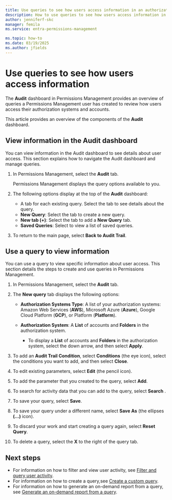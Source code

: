 ```yaml
---
title: Use queries to see how users access information in an authorization system in Permissions Management
description: How to use queries to see how users access information in an authorization system in Permissions Management.
author: jenniferf-skc
manager: femila
ms.service: entra-permissions-management

ms.topic: how-to
ms.date: 03/19/2025
ms.author: jfields
---
```


# Use queries to see how users access information

The **Audit** dashboard in Permissions Management provides an overview of queries a Permissions Management user has created to review how users access their authorization systems and accounts.

This article provides an overview of the components of the **Audit** dashboard.

## View information in the Audit dashboard
You can view information in the Audit dashboard to see details about user access. This section explains how to navigate the Audit dashboard and manage queries.

1. In Permissions Management, select the **Audit** tab.

    Permissions Management displays the query options available to you.

1. The following options display at the top of the **Audit** dashboard:

    - A tab for each existing query. Select the tab to see details about the query.
    - **New Query**: Select the tab to create a new query.
    - **New tab (+)**: Select the tab to add a **New Query** tab.
    - **Saved Queries**: Select to view a list of saved queries.

1. To return to the main page, select **Back to Audit Trail**.


## Use a query to view information
You can use a query to view specific information about user access. This section details the steps to create and use queries in Permissions Management.

1. In Permissions Management, select the **Audit** tab.
1. The **New query** tab displays the following options:

    - **Authorization Systems Type**: A list of your authorization systems: Amazon Web Services (**AWS**), Microsoft Azure (**Azure**), Google Cloud Platform (**GCP**), or Platform (**Platform**).

    - **Authorization System**: A **List** of accounts and **Folders** in the authorization system.

        - To display a **List** of accounts and **Folders** in the authorization system, select the down arrow, and then select **Apply**.

1. To add an **Audit Trail Condition**, select **Conditions** (the eye icon), select the conditions you want to add, and then select **Close**.

1. To edit existing parameters, select **Edit** (the pencil icon).

1. To add the parameter that you created to the query, select **Add**.

1. To search for activity data that you can add to the query, select **Search** .

1. To save your query, select **Save**.

1. To save your query under a different name, select **Save As** (the ellipses **(...)** icon).

1. To discard your work and start creating a query again, select **Reset Query**.

1. To delete a query, select the **X** to the right of the query tab.



## Next steps

- For information on how to filter and view user activity, see [Filter and query user activity](product-audit-trail.md).
- For information on how to create a query,see [Create a custom query](how-to-create-custom-queries.md).
- For information on how to generate an on-demand report from a query, see [Generate an on-demand report from a query](how-to-audit-trail-results.md).
